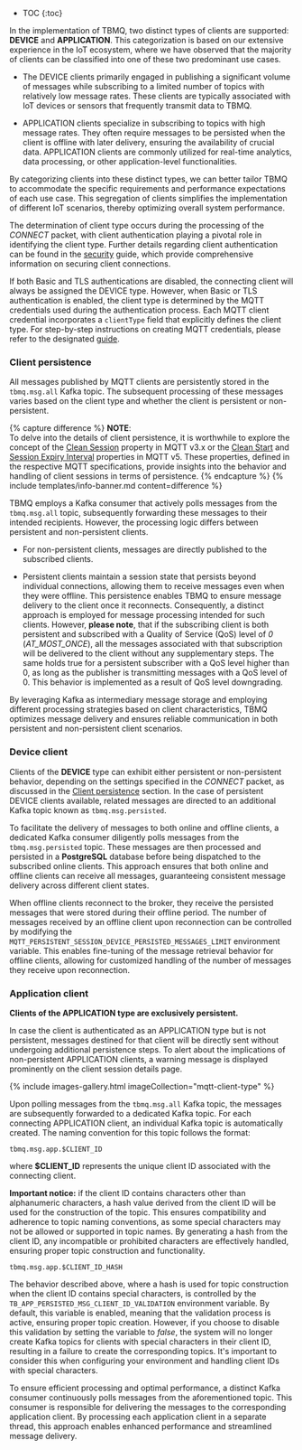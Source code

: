 
* TOC
{:toc}

In the implementation of TBMQ, two distinct types of clients are supported: **DEVICE** and **APPLICATION**. 
This categorization is based on our extensive experience in the IoT ecosystem, 
where we have observed that the majority of clients can be classified into one of these two predominant use cases.

* The DEVICE clients primarily engaged in publishing a significant volume of messages while subscribing to a limited number of topics with relatively low message rates. 
These clients are typically associated with IoT devices or sensors that frequently transmit data to TBMQ.

* APPLICATION clients specialize in subscribing to topics with high message rates. 
They often require messages to be persisted when the client is offline with later delivery, ensuring the availability of crucial data. 
APPLICATION clients are commonly utilized for real-time analytics, data processing, or other application-level functionalities.

By categorizing clients into these distinct types, we can better tailor TBMQ to accommodate the specific 
requirements and performance expectations of each use case. 
This segregation of clients simplifies the implementation of different IoT scenarios, thereby optimizing overall system performance.

The determination of client type occurs during the processing of the _CONNECT_ packet, with client authentication playing 
a pivotal role in identifying the client type. Further details regarding client authentication can be found in the [security](/docs/mqtt-broker/security/) guide, 
which provide comprehensive information on securing client connections.

If both Basic and TLS authentications are disabled, the connecting client will always be assigned the DEVICE type. 
However, when Basic or TLS authentication is enabled, the client type is determined by the MQTT credentials used during the authentication process. 
Each MQTT client credential incorporates a `clientType` field that explicitly defines the client type. 
For step-by-step instructions on creating MQTT credentials, please refer to the designated [guide](/docs/mqtt-broker/user-guide/ui/mqtt-client-credentials/).

### Client persistence

All messages published by MQTT clients are persistently stored in the `tbmq.msg.all` Kafka topic. 
The subsequent processing of these messages varies based on the client type and whether the client is persistent or non-persistent.

{% capture difference %}
**NOTE**:
<br>
To delve into the details of client persistence, it is worthwhile to explore the concept of the 
[Clean Session](https://docs.oasis-open.org/mqtt/mqtt/v3.1.1/os/mqtt-v3.1.1-os.html#_Toc398718030) property in MQTT v3.x or 
the [Clean Start](https://docs.oasis-open.org/mqtt/mqtt/v5.0/os/mqtt-v5.0-os.html#_Toc3901039) and
[Session Expiry Interval](https://docs.oasis-open.org/mqtt/mqtt/v5.0/os/mqtt-v5.0-os.html#_Toc3901048) properties in MQTT v5. 
These properties, defined in the respective MQTT specifications, provide insights into the behavior and handling of client sessions in terms of persistence.
{% endcapture %}
{% include templates/info-banner.md content=difference %}

TBMQ employs a Kafka consumer that actively polls messages from the `tbmq.msg.all` topic, subsequently forwarding these messages to their intended recipients. 
However, the processing logic differs between persistent and non-persistent clients.

* For non-persistent clients, messages are directly published to the subscribed clients.

* Persistent clients maintain a session state that persists beyond individual connections, allowing them to receive messages even when they were offline. 
This persistence enables TBMQ to ensure message delivery to the client once it reconnects. Consequently, a distinct approach is employed for message processing intended for such clients.
However, **please note**, that if the subscribing client is both persistent and subscribed with a Quality of Service (QoS) level of _0_ (_AT_MOST_ONCE_), 
all the messages associated with that subscription will be delivered to the client without any supplementary steps. 
The same holds true for a persistent subscriber with a QoS level higher than 0, as long as the publisher is transmitting messages with a QoS level of 0. 
This behavior is implemented as a result of QoS level downgrading.

By leveraging Kafka as intermediary message storage and employing different processing strategies based on client characteristics, 
TBMQ optimizes message delivery and ensures reliable communication in both persistent and non-persistent client scenarios.

### Device client

Clients of the **DEVICE** type can exhibit either persistent or non-persistent behavior, depending on the settings specified in the _CONNECT_ packet, 
as discussed in the [Client persistence](#client-persistence) section. 
In the case of persistent DEVICE clients available, related messages are directed to an additional Kafka topic known as `tbmq.msg.persisted`.

To facilitate the delivery of messages to both online and offline clients, a dedicated Kafka consumer diligently polls messages from the `tbmq.msg.persisted` topic. 
These messages are then processed and persisted in a **PostgreSQL** database before being dispatched to the subscribed online clients. 
This approach ensures that both online and offline clients can receive all messages, guaranteeing consistent message delivery across different client states.

When offline clients reconnect to the broker, they receive the persisted messages that were stored during their offline period. 
The number of messages received by an offline client upon reconnection can be controlled by modifying the 
`MQTT_PERSISTENT_SESSION_DEVICE_PERSISTED_MESSAGES_LIMIT` environment variable. 
This enables fine-tuning of the message retrieval behavior for offline clients, allowing for customized handling of the number of messages they receive upon reconnection.

### Application client

**Clients of the APPLICATION type are exclusively persistent.** 

In case the client is authenticated as an APPLICATION type but is not persistent, 
messages destined for that client will be directly sent without undergoing additional persistence steps.
To alert about the implications of non-persistent APPLICATION clients, a warning message is displayed prominently on the client session details page.

{% include images-gallery.html imageCollection="mqtt-client-type" %}

Upon polling messages from the `tbmq.msg.all` Kafka topic, the messages are subsequently forwarded to a dedicated Kafka topic. 
For each connecting APPLICATION client, an individual Kafka topic is automatically created. 
The naming convention for this topic follows the format:

```
tbmq.msg.app.$CLIENT_ID
```
where **$CLIENT_ID** represents the unique client ID associated with the connecting client.

**Important notice:** if the client ID contains characters other than alphanumeric characters, 
a hash value derived from the client ID will be used for the construction of the topic. 
This ensures compatibility and adherence to topic naming conventions, as some special characters may not be allowed or supported in topic names. 
By generating a hash from the client ID, any incompatible or prohibited characters are effectively handled, ensuring proper topic construction and functionality.

```
tbmq.msg.app.$CLIENT_ID_HASH
```

The behavior described above, where a hash is used for topic construction when the client ID contains special characters, 
is controlled by the `TB_APP_PERSISTED_MSG_CLIENT_ID_VALIDATION` environment variable. 
By default, this variable is enabled, meaning that the validation process is active, ensuring proper topic creation. 
However, if you choose to disable this validation by setting the variable to _false_, 
the system will no longer create Kafka topics for clients with special characters in their client ID, resulting in a failure to create the corresponding topics. 
It's important to consider this when configuring your environment and handling client IDs with special characters.

To ensure efficient processing and optimal performance, a distinct Kafka consumer continuously polls messages from the aforementioned topic. 
This consumer is responsible for delivering the messages to the corresponding application client. 
By processing each application client in a separate thread, this approach enables enhanced performance and streamlined message delivery.

